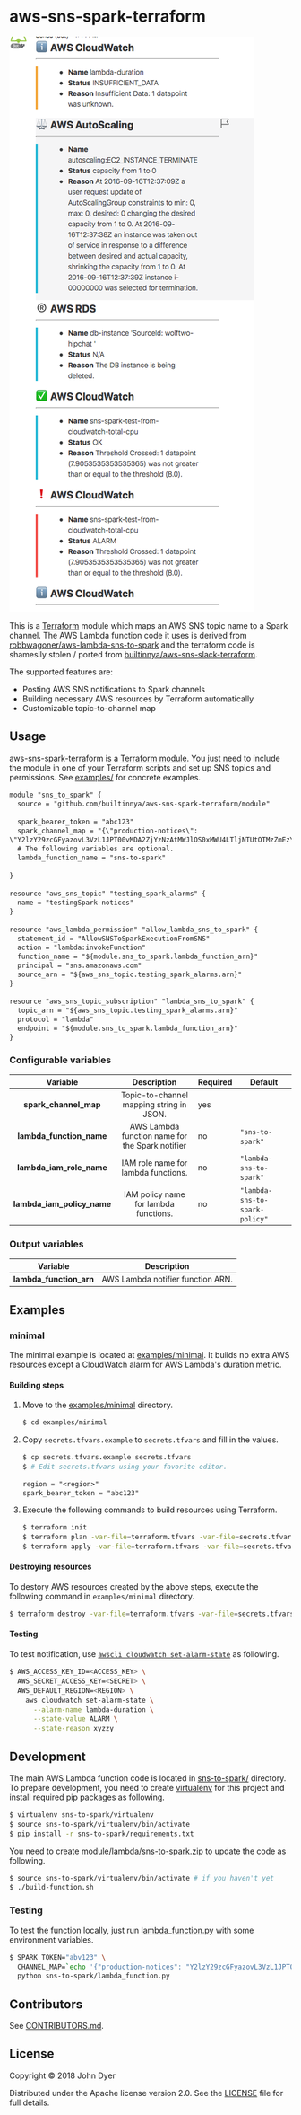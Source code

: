 # aws-sns-spark-terraform

![Minimal CloudWatch Screenshot](screenshots/minimal-cloudwatch-screenshot.png)

This is a [Terraform](https://www.terraform.io/) module which maps an AWS SNS topic name to a Spark channel.
The AWS Lambda function code it uses is derived from [robbwagoner/aws-lambda-sns-to-spark](https://github.com/robbwagoner/aws-lambda-sns-to-spark) and the terraform code is shameslly stolen / ported from [builtinnya/aws-sns-slack-terraform](https://github.com/builtinnya/aws-sns-slack-terraform).

The supported features are:

- Posting AWS SNS notifications to Spark channels
- Building necessary AWS resources by Terraform automatically
- Customizable topic-to-channel map

## Usage

aws-sns-spark-terraform is a [Terraform module](https://www.terraform.io/docs/modules/index.html).
You just need to include the module in one of your Terraform scripts and set up SNS topics and permissions.
See [examples/](/examples) for concrete examples.

```hcl
module "sns_to_spark" {
  source = "github.com/builtinnya/aws-sns-spark-terraform/module"

  spark_bearer_token = "abc123"
  spark_channel_map = "{\"production-notices\": \"Y2lzY29zcGFyazovL3VzL1JPT00vMDA2ZjYzNzAtMWJlOS0xMWU4LTljNTUtOTMzZmEzYWJkNjYy\"}"
  # The following variables are optional.
  lambda_function_name = "sns-to-spark"

}

resource "aws_sns_topic" "testing_spark_alarms" {
  name = "testingSpark-notices"
}

resource "aws_lambda_permission" "allow_lambda_sns_to_spark" {
  statement_id = "AllowSNSToSparkExecutionFromSNS"
  action = "lambda:invokeFunction"
  function_name = "${module.sns_to_spark.lambda_function_arn}"
  principal = "sns.amazonaws.com"
  source_arn = "${aws_sns_topic.testing_spark_alarms.arn}"
}

resource "aws_sns_topic_subscription" "lambda_sns_to_spark" {
  topic_arn = "${aws_sns_topic.testing_spark_alarms.arn}"
  protocol = "lambda"
  endpoint = "${module.sns_to_spark.lambda_function_arn}"
}
```

### Configurable variables

|       **Variable**         |                          **Description**                          | **Required** | **Default**                    |
|:--------------------------:|:-----------------------------------------------------------------:|--------------|--------------------------------|
| **spark_channel_map**      | Topic-to-channel mapping string in JSON.                          | yes          |                                |
| **lambda_function_name**   | AWS Lambda function name for the Spark notifier                   | no           | `"sns-to-spark"`               |
| **lambda_iam_role_name**   | IAM role name for lambda functions.                               | no           | `"lambda-sns-to-spark"`        |
| **lambda_iam_policy_name** | IAM policy name for lambda functions.                             | no           | `"lambda-sns-to-spark-policy"` |

### Output variables

| **Variable**            | **Description**                   |
|-------------------------|-----------------------------------|
| **lambda_function_arn** | AWS Lambda notifier function ARN. |

## Examples

### minimal

The minimal example is located at [examples/minimal](/examples/minimal).
It builds no extra AWS resources except a CloudWatch alarm for AWS Lambda's duration metric.

#### Building steps

1. Move to the [examples/minimal](/examples/minimal) directory.

    ```bash
    $ cd examples/minimal
    ```

2. Copy `secrets.tfvars.example` to `secrets.tfvars` and fill in the values.

    ```bash
    $ cp secrets.tfvars.example secrets.tfvars
    $ # Edit secrets.tfvars using your favorite editor.
    ```

    ```hcl
    region = "<region>"
    spark_bearer_token = "abc123"
    ```

3. Execute the following commands to build resources using Terraform.

    ```bash
    $ terraform init
    $ terraform plan -var-file=terraform.tfvars -var-file=secrets.tfvars
    $ terraform apply -var-file=terraform.tfvars -var-file=secrets.tfvars
    ```

#### Destroying resources

To destory AWS resources created by the above steps, execute the following command in `examples/minimal` directory.

```bash
$ terraform destroy -var-file=terraform.tfvars -var-file=secrets.tfvars
```

#### Testing

To test notification, use [`awscli cloudwatch set-alarm-state`](http://docs.aws.amazon.com/cli/latest/reference/cloudwatch/set-alarm-state.html) as following.

```bash
$ AWS_ACCESS_KEY_ID=<ACCESS_KEY> \
  AWS_SECRET_ACCESS_KEY=<SECRET> \
  AWS_DEFAULT_REGION=<REGION> \
    aws cloudwatch set-alarm-state \
      --alarm-name lambda-duration \
      --state-value ALARM \
      --state-reason xyzzy
```

## Development

The main AWS Lambda function code is located in [sns-to-spark/](/sns-to-spark) directory.
To prepare development, you need to create [virtualenv](https://virtualenv.pypa.io/en/stable/) for this project and install required pip packages as following.

```bash
$ virtualenv sns-to-spark/virtualenv
$ source sns-to-spark/virtualenv/bin/activate
$ pip install -r sns-to-spark/requirements.txt
```

You need to create [module/lambda/sns-to-spark.zip](/module/lambda/sns-to-spark.zip) to update the code as following.

```bash
$ source sns-to-spark/virtualenv/bin/activate # if you haven't yet
$ ./build-function.sh
```

### Testing

To test the function locally, just run [lambda_function.py](/sns-to-spark/lambda_function.py) with some environment variables.

```bash
$ SPARK_TOKEN="abv123" \
  CHANNEL_MAP=`echo '{"production-notices": "Y2lzY29zcGFyazovL3VzL1JPT00vMDA2ZjYzNzAtMWJlOS0xMWU4LTljNTUtOTMzZmEzYWJkNjYy"}' | base64` \
  python sns-to-spark/lambda_function.py
```

## Contributors

See [CONTRIBUTORS.md](./CONTRIBUTORS.md).

## License

Copyright © 2018 John Dyer

Distributed under the Apache license version 2.0. See the [LICENSE](./LICENSE) file for full details.
